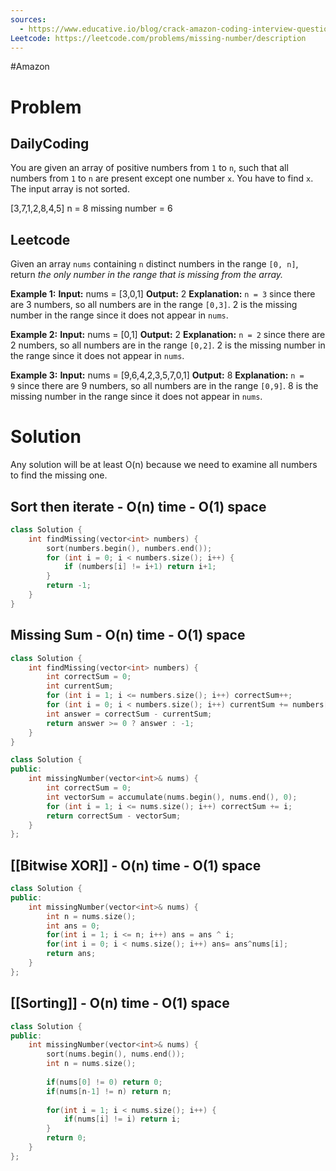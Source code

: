 ```yaml
---
sources:
  - https://www.educative.io/blog/crack-amazon-coding-interview-questions
Leetcode: https://leetcode.com/problems/missing-number/description
---
```

#Amazon
# Problem

## DailyCoding

You are given an array of positive numbers from `1` to `n`, such that all numbers from `1` to `n` are present except one number `x`. You have to find `x`. The input array is not sorted.

[3,7,1,2,8,4,5]
n = 8 
missing number = 6

## Leetcode

Given an array `nums` containing `n` distinct numbers in the range `[0, n]`, return _the only number in the range that is missing from the array._

**Example 1:**
**Input:** nums = [3,0,1]
**Output:** 2
**Explanation:**
`n = 3` since there are 3 numbers, so all numbers are in the range `[0,3]`. 2 is the missing number in the range since it does not appear in `nums`.

**Example 2:**
**Input:** nums = [0,1]
**Output:** 2
**Explanation:**
`n = 2` since there are 2 numbers, so all numbers are in the range `[0,2]`. 2 is the missing number in the range since it does not appear in `nums`.

**Example 3:**
**Input:** nums = [9,6,4,2,3,5,7,0,1]
**Output:** 8
**Explanation:**
`n = 9` since there are 9 numbers, so all numbers are in the range `[0,9]`. 8 is the missing number in the range since it does not appear in `nums`.

# Solution

Any solution will be at least O(n) because we need to examine all numbers to find the missing one.

## Sort then iterate - O(n) time - O(1) space

```cpp
class Solution {
	int findMissing(vector<int> numbers) {
		sort(numbers.begin(), numbers.end());
		for (int i = 0; i < numbers.size(); i++) {
			if (numbers[i] != i+1) return i+1;
		}
		return -1;
	}
}
```

## Missing Sum - O(n) time - O(1) space

```cpp
class Solution {
	int findMissing(vector<int> numbers) {
		int correctSum = 0;
		int currentSum;
		for (int i = 1; i <= numbers.size(); i++) correctSum++;
		for (int i = 0; i < numbers.size(); i++) currentSum += numbers[i];
		int answer = correctSum - currentSum;
		return answer >= 0 ? answer : -1;
	}
}
```

```cpp
class Solution {
public:
    int missingNumber(vector<int>& nums) {
        int correctSum = 0;
        int vectorSum = accumulate(nums.begin(), nums.end(), 0);
        for (int i = 1; i <= nums.size(); i++) correctSum += i;
        return correctSum - vectorSum;
    }
};
```

## [[Bitwise XOR]] - O(n) time - O(1) space

```cpp
class Solution {
public:
    int missingNumber(vector<int>& nums) {
        int n = nums.size();
        int ans = 0;
        for(int i = 1; i <= n; i++) ans = ans ^ i;
        for(int i = 0; i < nums.size(); i++) ans= ans^nums[i];
        return ans;
    }
};
```

## [[Sorting]] - O(n) time - O(1) space

```cpp
class Solution {
public:
    int missingNumber(vector<int>& nums) {
        sort(nums.begin(), nums.end());
        int n = nums.size();
        
        if(nums[0] != 0) return 0;
        if(nums[n-1] != n) return n;
        
        for(int i = 1; i < nums.size(); i++) {
            if(nums[i] != i) return i;
        }
        return 0;
    }
};
```